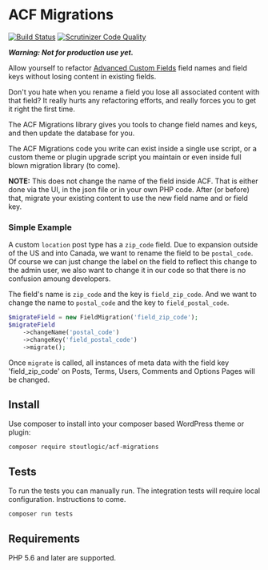 # ACF Migrations

[![Build Status](https://travis-ci.org/StoutLogic/acf-migrations.svg?branch=master)](https://travis-ci.org/StoutLogic/acf-migrations)
[![Scrutinizer Code Quality](https://scrutinizer-ci.com/g/StoutLogic/acf-migrations/badges/quality-score.png?b=master)](https://scrutinizer-ci.com/g/StoutLogic/acf-migrations/?branch=master)

___Warning: Not for production use yet.___ 

Allow yourself to refactor [Advanced Custom Fields](https://www.advancedcustomfields.com/) field names and field keys without losing content in existing fields.

Don't you hate when you rename a field you lose all associated content with that field? It really hurts any refactoring efforts, and really forces you to get it right the first time.

The ACF Migrations library gives you tools to change field names and keys, and then update the database for you.

The ACF Migrations code you write can exist inside a single use script, or a custom theme or plugin upgrade script you maintain or even inside full blown migration library (to come).

**NOTE:** This does not change the name of the field inside ACF. That is either done via the UI, in the json file or in your own PHP code. After (or before) that, migrate your existing content to use the new field name and or field key.

### Simple Example
A custom `location` post type has a `zip_code` field. Due to expansion outside of the US and into Canada, we want to rename the field to be `postal_code`. Of course we can just change the label on the field to reflect this change to the admin user, we also want to change it in our code so that there is no confusion amoung developers.

The field's name is `zip_code` and the key is `field_zip_code`. And we want to change the name to `postal_code` and the key to `field_postal_code`.
```php
$migrateField = new FieldMigration('field_zip_code');
$migrateField
    ->changeName('postal_code')
    ->changeKey('field_postal_code')
    ->migrate();
```
Once `migrate` is called, all instances of meta data with the field key 'field_zip_code' on Posts, Terms, Users, Comments and Options Pages will be changed.

## Install
Use composer to install into your composer based WordPress theme or plugin:
```
composer require stoutlogic/acf-migrations
```

## Tests
To run the tests you can manually run. The integration tests will require local configuration. Instructions to come.
```
composer run tests
```

## Requirements
PHP 5.6 and later are supported.

